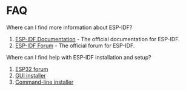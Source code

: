 # FAQ

Where can I find more information about ESP-IDF?

1. [ESP-IDF Documentation](https://docs.espressif.com/projects/esp-idf/en/latest/) - The official documentation for ESP-IDF.
2. [ESP-IDF Forum](https://www.esp32.com/viewforum.php?f=20) - The official forum for ESP-IDF.

Where can I find help with ESP-IDF installation and setup?

1. [ESP32 forum](https://esp32.com/)
2. [GUI installer](https://github.com/espressif/idf-im-ui)
3. [Command-line installer](https://github.com/espressif/idf-im-cl)

